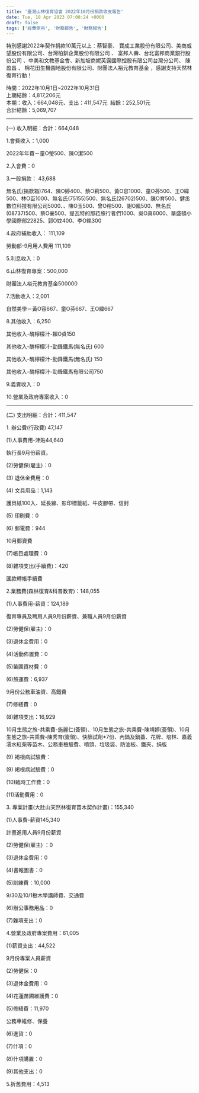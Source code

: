```yaml
---
title: '臺灣山林復育協會 2022年10月份捐款收支報告'
date: Tue, 18 Apr 2023 07:00:24 +0000
draft: false
tags: ['經費使用', '財務報告', '財務報告']
---
```


特別感謝2022年契作捐款10萬元以上：蔡智豪、 寶成工業股份有限公司、美商威望股份有限公司、台灣柏釧企業股份有限公司 、 富邦人壽、台北富邦商業銀行股份公司 、中美和文教基金會、新加坡商妮芙露國際控股有限公司台灣分公司、 陳盈昌 、 棉花田生機園地股份有限公司、財團法人裕元教育基金 ，感謝支持天然林復育行動！

時間：2022年10月1日~2022年10月31日  
上期結餘：4,817,206元  
本期：收入：664,048元、支出：411,547元  結餘：252,501元  
合計結餘：5,069,707

* * *

(一) 收入明細：合計：664,048

1.會費收入：1,000

2022年年費－童O瑩500、陳O潔500

2.入會費：0

3.一般捐款： 43,688

無名氏(捐款箱)764、陳O婷400、蔡O莉500、黃O容1000、童O芬500、王O緯500、林O臣1000、無名氏(75155)500、無名氏(26702)500、陳O育500、健丞數位科技有限公司5000、、陳O玉500、曾O榕500、謝O鳳500、無名氏(08737)500、蔡O豪500、提瓦特的那菈旅行者們1000、吳O真6000、華盛頓小學國際部22825、郭O妏400、李O銘300

4.政府補助收入： 111,109

勞動部-9月用人費用 111,109

5.利息收入：0

6.山林復育專案：500,000

財團法人裕元教育基金500000

7.活動收入：2,001

自然美學－黃O容667、童O芬667、王O緯667

8.其他收入：6,250

其他收入-醜檸檬汁-賴O貞150

其他收入-醜檸檬汁-勁鋒鐵馬(無名氏) 600

其他收入-醜檸檬汁-勁鋒鐵馬(無名氏) 150 

其他收入-醜檸檬汁-勁鋒鐵馬有限公司750 

9.義賣收入：0

10.營業及政府專案收入：0

* * *

(二) 支出明細：合計：411,547

1. 辦公費(行政費) 47,147

(1)人事費用-津貼44,640

執行長9月份薪資。

(2)勞健保(雇主)：0

(3) 退休金費用：0

(4) 文具用品：1,143

護貝紙100入、延長線、影印標籤紙、牛皮膠帶、信封

(5) 印刷費：0

(6) 郵電費：944

10月郵資費

(7)帳目處理費：0

(8)雜項支出(手續費)：420

匯款轉帳手續費

2.業務費(森林復育&科普教育)：148,055

(1)人事費用-薪資：124,189

復育專員及聘用人員9月份薪資、兼職人員9月份薪資

(2)勞健保(雇主)：0

(3)退休金費用：0

(4)活動佈置費：0

(5)苗圃資材費：0

(6)旅運費：6,937

9月份公務車油資、高鐵費

(7)修繕費：0

(8)雜項支出：16,929

10月生態之旅-共乘費-施麗仁(簽領)、10月生態之旅-共乘費-陳靖婷(簽領)、10月生態之旅-共乘費-陳秀育(簽領)、快篩試劑\*7份、內鍋及鍋蓋、花牌、培林、嘉義澐水紅柴等苗木、公務車檢驗費、噴頭、垃圾袋、防油板、鐵夾、绢版

(9) 褐根病試驗費：

(9) 褐根病試驗費：0

(10)臨時工作費：0

(11)活動費用：0

3. 專案計畫(大肚山天然林復育苗木契作計畫)：155,340

(1)人事費-薪資145,340

計畫進用人員9月份薪資

(2)勞健保(雇主) ：0

(3)退休金費用：0

(4)書報圖書：0

(5)訓練費：10,000

9/30及10/1樹木學講師費、交通費

(6)辦公事務用品：0

(7)雜項支出：0

4.營業及政府專案費用：61,005

(1)薪資支出：44,522

9月份專案人員薪資

(2)勞健保：0

(3)退休金費用：0

(4)花蓮苗圃維護費：0

(5)修繕費：11,970

公務車維修、保養

(6)進貨：0

(7)什項：0

(8)什項購置：0

(9)其他支出：0

5.折舊費用：4,513